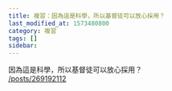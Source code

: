 ```yaml
---
title: 複習：因為這是科學，所以基督徒可以放心採用？
last_modified_at: 1573480800
category: 複習
tags: []
sidebar: 
---
```


<p>因為這是科學，所以基督徒可以放心採用？<br/>
<a href="/posts/269192112" target="_blank">/posts/269192112</a></p>
<p> </p>
